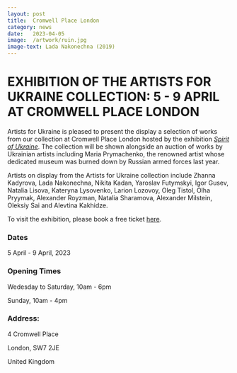 ```yaml
---
layout: post
title:  Cromwell Place London
category: news
date:   2023-04-05
image:  /artwork/ruin.jpg
image-text: Lada Nakonechna (2019)
---
```

# EXHIBITION OF THE ARTISTS FOR UKRAINE COLLECTION: 5 - 9 APRIL AT CROMWELL PLACE LONDON

Artists for Ukraine is pleased to present the display a selection of works from our collection at Cromwell Place London hosted by the exhibition <a href="https://www.cromwellplace.com/whats-on/art-in-conflict">_Spirit of Ukraine_</a>. The collection will be shown alongside an auction of works by Ukrainian artists including Maria Prymachenko, the renowned artist whose dedicated museum was burned down by Russian armed forces last year.

Artists on display from the Artists for Ukraine collection include Zhanna Kadyrova, Lada Nakonechna, Nikita Kadan, Yaroslav Futymskyi, Igor Gusev, Natalia Lisova, Kateryna Lysovenko, Larion Lozovoy, Oleg Tistol, Olha Pryymak, Alexander Royzman, Natalia Sharamova, Alexander Milstein, Oleksiy Sai and Alevtina Kakhidze.

To visit the exhibition, please book a free ticket <a href="https://www.tickettailor.com/events/cromwellplace/876454">here</a>.

### Dates

5 April - 9 April, 2023

### Opening Times

Wedesday to Saturday, 10am - 6pm

Sunday, 10am - 4pm

### Address:

4 Cromwell Place

London, SW7 2JE

United Kingdom
